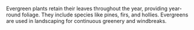 Evergreen plants retain their leaves throughout the year, providing year-round foliage. They include species like pines, firs, and hollies. Evergreens are used in landscaping for continuous greenery and windbreaks.